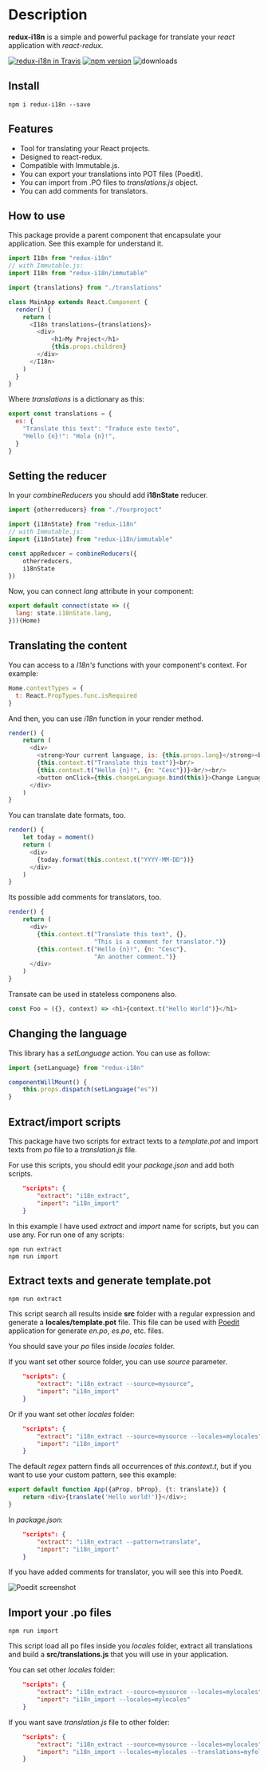 # Description

**redux-i18n** is a simple and powerful package for translate your *react* application with *react-redux*.

[![redux-i18n in Travis](https://travis-ci.org/APSL/redux-i18n.svg?branch=master)](https://travis-ci.org/APSL/redux-i18n)
[![npm version](https://badge.fury.io/js/redux-i18n.svg)](https://www.npmjs.com/package/redux-i18n)
![downloads](https://img.shields.io/npm/dm/redux-i18n.svg)

## Install

```
npm i redux-i18n --save
```

## Features

* Tool for translating your React projects.
* Designed to react-redux.
* Compatible with Immutable.js.
* You can export your translations into POT files (Poedit).
* You can import from .PO files to *translations.js* object.
* You can add comments for translators.

## How to use

This package provide a parent component that encapsulate your application. See this example for understand it.

```javascript
import I18n from "redux-i18n"
// with Immutable.js:
import I18n from "redux-i18n/immutable"

import {translations} from "./translations"

class MainApp extends React.Component {
  render() {
    return (
      <I18n translations={translations}>
        <div>
            <h1>My Project</h1>
            {this.props.children}
        </div>
      </I18n>
    )
  }
}
```

Where *translations* is a dictionary as this:

```javascript
export const translations = {
  es: {
    "Translate this text": "Traduce este texto",
    "Hello {n}!": "Hola {n}!",
  }
}
```

## Setting the reducer

In your *combineReducers* you should add **i18nState** reducer.

```javascript
import {otherreducers} from "./Yourproject"

import {i18nState} from "redux-i18n"
// with Immutable.js:
import {i18nState} from "redux-i18n/immutable"

const appReducer = combineReducers({
    otherreducers,
    i18nState
})
```

Now, you can connect *lang* attribute in your component:

```javascript
export default connect(state => ({
  lang: state.i18nState.lang,
}))(Home)
```

## Translating the content

You can access to a *I18n's* functions with your component's context. For example:

```javascript
Home.contextTypes = {
  t: React.PropTypes.func.isRequired
}
```

And then, you can use *i18n* function in your render method.

```javascript
render() {
    return (
      <div>
        <strong>Your current language, is: {this.props.lang}</strong><br/>
        {this.context.t("Translate this text")}<br/>
        {this.context.t("Hello {n}!", {n: "Cesc"})}<br/><br/>
        <button onClick={this.changeLanguage.bind(this)}>Change Language</button>
      </div>
    )
}
```

You can translate date formats, too.

```javascript
render() {
    let today = moment()
    return (
      <div>
        {today.format(this.context.t("YYYY-MM-DD"))}
      </div>
    )
}
```

Its possible add comments for translators, too.

```javascript
render() {
    return (
      <div>
        {this.context.t("Translate this text", {},
                        "This is a comment for translator.")}
        {this.context.t("Hello {n}!", {n: "Cesc"},
                        "An another comment.")}
      </div>
    )
}
```

Transate can be used in stateless componens also.

```javascript
const Foo = ({}, context) => <h1>{context.t("Hello World")}</h1>
```

## Changing the language

This library has a *setLanguage* action. You can use as follow:

```javascript
import {setLanguage} from "redux-i18n"

componentWillMount() {
    this.props.dispatch(setLanguage("es"))
}
```

## Extract/import scripts

This package have two scripts for extract texts to a *template.pot* and import texts from *po* file to a *translation.js* file.

For use this scripts, you should edit your *package.json* and add both scripts.

```json
    "scripts": {
        "extract": "i18n_extract",
        "import": "i18n_import"
    }
```

In this example I have used *extract* and *import* name for scripts, but you can use any. For run one of any scripts:

```
npm run extract
npm run import
```

## Extract texts and generate template.pot

```
npm run extract
```

This script search all results inside **src** folder with a regular expression and generate a **locales/template.pot** file. This file can be used with [Poedit](https://poedit.net/) application for generate *en.po*, *es.po*, etc. files.

You should save your *po* files inside *locales* folder.

If you want set other source folder, you can use *source* parameter.

```json
    "scripts": {
        "extract": "i18n_extract --source=mysource",
        "import": "i18n_import"
    }
```

Or if you want set other *locales* folder:

```json
    "scripts": {
        "extract": "i18n_extract --source=mysource --locales=mylocales",
        "import": "i18n_import"
    }
```

The default *regex* pattern finds all occurrences of *this.context.t*, but if you want to use your custom pattern, see this example:

```javascript
export default function App({aProp, bProp}, {t: translate}) {
    return <div>{translate('Hello world!')}</div>;
}
```

In *package.json*:

```json
    "scripts": {
        "extract": "i18n_extract --pattern=translate",
        "import": "i18n_import"
    }
```

If you have added comments for translator, you will see this into Poedit.

![Poedit screenshot](imgs/poedit1.jpg?raw=true "Poedit screenshot")


## Import your .po files

```
npm run import
```

This script load all po files inside you *locales* folder, extract all translations and build a **src/translations.js** that you will use in your application.

You can set other *locales* folder:

```json
    "scripts": {
        "extract": "i18n_extract --source=mysource --locales=mylocales",
        "import": "i18n_import --locales=mylocales"
    }
```

If you want save *translation.js* file to other folder:

```json
    "scripts": {
        "extract": "i18n_extract --source=mysource --locales=mylocales",
        "import": "i18n_import --locales=mylocales --translations=myfolder"
    }
```
